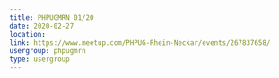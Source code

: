 ```yaml
---
title: PHPUGMRN 01/20
date: 2020-02-27
location: 
link: https://www.meetup.com/PHPUG-Rhein-Neckar/events/267837658/
usergroup: phpugmrn
type: usergroup
---
```

